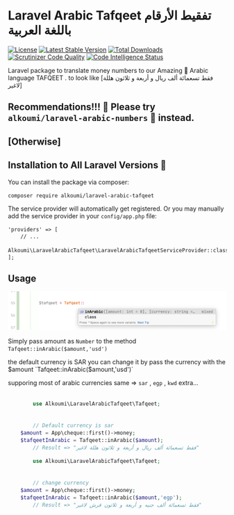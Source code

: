 # Laravel Arabic Tafqeet  تفقيط الأرقام باللغة العربية

[![License](https://poser.pugx.org/alkoumi/laravel-arabic-tafqeet/license)](https://packagist.org/packages/alkoumi/laravel-arabic-tafqeet)
[![Latest Stable Version](https://poser.pugx.org/alkoumi/laravel-arabic-tafqeet/v/stable)](https://packagist.org/packages/alkoumi/laravel-arabic-tafqeet)
[![Total Downloads](https://poser.pugx.org/alkoumi/laravel-arabic-tafqeet/downloads)](https://packagist.org/packages/alkoumi/laravel-arabic-tafqeet)
[![Scrutinizer Code Quality](https://scrutinizer-ci.com/g/alkoumi/laravel-arabic-tafqeet/badges/quality-score.png?b=master)](https://scrutinizer-ci.com/g/alkoumi/laravel-arabic-tafqeet/?branch=master)
[![Code Intelligence Status](https://scrutinizer-ci.com/g/alkoumi/laravel-arabic-tafqeet/badges/code-intelligence.svg?b=master)](https://scrutinizer-ci.com/code-intelligence)

Laravel package to translate money numbers to our Amazing 💝 Arabic language TAFQEET . to look like [فقط تسعمائة ألف ريال و أربعة و ثلاثون هللة لاغير]

## Recommendations!!! 🥰 Please try `alkoumi/laravel-arabic-numbers` 🤩 instead.
## [Otherwise]
## Installation to All Laravel Versions 🥳

You can install the package via composer:

	composer require alkoumi/laravel-arabic-tafqeet

The service provider will automatically get registered. Or you may manually add the service provider in your `config/app.php` file:

    'providers' => [
        // ...
        Alkoumi\LaravelArabicTafqeet\LaravelArabicTafqeetServiceProvider::class,
    ];

## Usage
![Tafqeet](imags/tafqeet.png)

Simply pass amount as `Number` to the method `Tafqeet::inArabic($amount,'usd')` 

the default currency is SAR you can change it by pass the currency with the $amount `Tafqeet::inArabic($amount,'usd')`
 
supporing most of arabic currencies same => `sar` , `egp` , `kwd` extra... 


```php

        use Alkoumi\LaravelArabicTafqeet\Tafqeet;


        // Default currency is sar
	$amount = App\cheque::first()->money;
	$tafqeetInArabic = Tafqeet::inArabic($amount);
        // Result => "فقط تسعمائة ألف ريال و أربعة و ثلاثون هللة لاغير"
```

```php
        use Alkoumi\LaravelArabicTafqeet\Tafqeet;


        // change currency 
	$amount = App\cheque::first()->money;
	$tafqeetInArabic = Tafqeet::inArabic($amount,'egp');
        // Result => "فقط تسعمائة ألف جنيه و أربعة و ثلاثون قرش لاغير"
```
